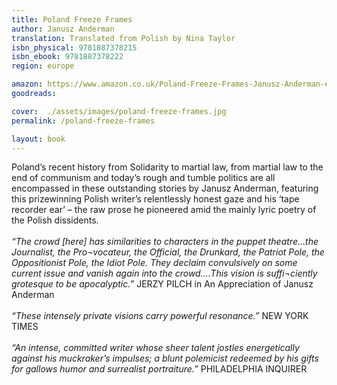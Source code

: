 ```yaml
---
title: Poland Freeze Frames
author: Janusz Anderman
translation: Translated from Polish by Nina Taylor
isbn_physical: 9781887378215
isbn_ebook: 9781887378222
region: europe

amazon: https://www.amazon.co.uk/Poland-Freeze-Frames-Janusz-Anderman-ebook/dp/B07JP61JFN/ref=sr_1_1
goodreads: 

cover:  ./assets/images/poland-freeze-frames.jpg
permalink: /poland-freeze-frames

layout: book
---
```

Poland’s recent history from Solidarity to martial law, from martial law to the end of communism and today’s rough and tumble politics are all encompassed in these outstanding stories by Janusz Anderman, featuring this prizewinning Polish writer’s relentlessly honest gaze and his ‘tape recorder ear’ – the raw prose he pioneered amid the mainly lyric poetry of the Polish dissidents. 
<br><br>
*“The crowd [here] has similarities to characters in the puppet theatre…the Journalist, the Pro¬vocateur, the Official, the Drunkard, the Patriot Pole, the Oppositionist Pole, the Idiot Pole. They declaim convulsively on some current issue and vanish again into the crowd….This vision is suffi¬ciently grotesque to be apocalyptic.”* JERZY PILCH in An Appreciation of Janusz Anderman 
<br><br>
*“These intensely private visions carry powerful resonance.”* NEW YORK TIMES
<br><br>
*“An intense, committed writer whose sheer talent jostles energetically against his muckraker’s impulses; a blunt polemicist redeemed by his gifts for gallows humor and surrealist portraiture.”* PHILADELPHIA INQUIRER
